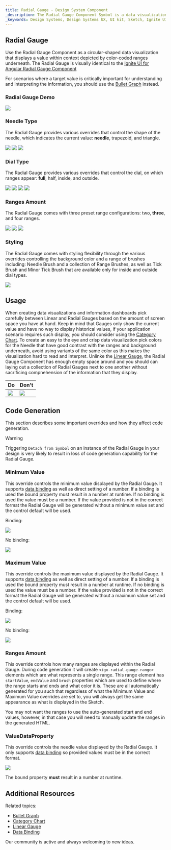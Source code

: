 ```yaml
---
title: Radial Gauge - Design System Component
_description: The Radial Gauge Component Symbol is a data visualization that displays a value in a certain context.
_keywords: Design Systems, Design Systems UX, UI kit, Sketch, Ignite UI for Angular, Sketch to Angular, Sketch to Angular, Angular, Angular Design System, Export code from Sketch, Design Kits for Angular, Sketch HTML, Sketch to HTML, Sketch UI kits
---
```


## Radial Gauge

Use the Radial Gauge Component as a circular-shaped data visualization that displays a value within context depicted by color-coded ranges underneath. The Radial Gauge is visually identical to the [Ignite UI for Angular Radial Gauge Component](https://www.infragistics.com/products/ignite-ui-angular/angular/components/radialgauge.html)

For scenarios where a target value is critically important for understanding and interpreting the information, you should use the [Bullet Graph](bullet-graph.md) instead.

### Radial Gauge Demo

<img src="../images/radial_gauge_three_ranges.png" srcset="../images/radial_gauge_three_ranges@2x.png 2x" />

### Needle Type

The Radial Gauge provides various overrides that control the shape of the needle, which indicates the current value: **needle**, trapezoid, and triangle.

<img src="../images/radial_gauge_three_ranges.png" srcset="../images/radial_gauge_three_ranges@2x.png 2x" />
<img src="../images/radial_gauge_trapezoid.png" srcset="../images/radial_gauge_trapezoid@2x.png 2x" />
<img src="../images/radial_gauge_triangle.png" srcset="../images/radial_gauge_triangle@2x.png 2x" />

### Dial Type

The Radial Gauge provides various overrides that control the dial, on which ranges appear: **full**, half, inside, and outside.

<img src="../images/radial_gauge_three_ranges.png" srcset="../images/radial_gauge_three_ranges@2x.png 2x" />
<img src="../images/radial_gauge_half.png" srcset="../images/radial_gauge_half@2x.png 2x" />
<img src="../images/radial_gauge_inside.png" srcset="../images/radial_gauge_inside@2x.png 2x" />
<img src="../images/radial_gauge_outside.png" srcset="../images/radial_gauge_outside@2x.png 2x" />

### Ranges Amount

The Radial Gauge comes with three preset range configurations: two, **three**, and four ranges.

<img src="../images/radial_gauge_two_ranges.png" srcset="../images/radial_gauge_two_ranges@2x.png 2x" />
<img src="../images/radial_gauge_three_ranges.png" srcset="../images/radial_gauge_three_ranges@2x.png 2x" />
<img src="../images/radial_gauge_four_ranges.png" srcset="../images/radial_gauge_four_ranges@2x.png 2x" />

### Styling

The Radial Gauge comes with styling flexibility through the various overrides controlling the background color and a range of brushes including: Needle Brush and a collection of Range Brushes, as well as Tick Brush and Minor Tick Brush that are available only for inside and outside dial types.

<img src="../images/radial_gauge_styling.png" srcset="../images/radial_gauge_styling@2x.png 2x" />

## Usage

When creating data visualizations and information dashboards pick carefully between Linear and Radial Gauges based on the amount of screen space you have at hand. Keep in mind that Gauges only show the current value and have no way to display historical values, if your application scenario requires such display, you should consider using the [Category Chart](chart-category.md).
To create an easy to the eye and crisp data visualization pick colors for the Needle that have good contrast with the ranges and background underneath, avoid using variants of the same color as this makes the visualization hard to read and interpret. Unlinke the [Linear Gauge](linear-gauge), the Radial Gauge Component has enough empty space around and you should can laying out a collection of Radial Gauges next to one another without sacrificing compnehension of the information that they display.

| Do                                                                                       | Don't                                                                                        |
| ---------------------------------------------------------------------------------------- | -------------------------------------------------------------------------------------------- |
| <img src="../images/radial_gauge_do.png" srcset="../images/radial_gauge_do@2x.png 2x" /> | <img src="../images/radial_gauge_dont.png" srcset="../images/radial_gauge_dont@2x.png 2x" /> |

## Code Generation

This section describes some important overrides and how they affect code generation.

> [!WARNING]
> Triggering `Detach from Symbol` on an instance of the Radial Gauge in your design is very likely to result in loss of code generation capability for the Radial Gauge.

### Minimum Value

This override controls the minimum value displayed by the Radial Gauge. It supports [data binding](../codegen/data-binding.md) as well as direct setting of a number. If a binding is used the bound property must result in a number at runtime. If no binding is used the value must be a number. If the value provided is not in the correct format the Radial Gauge will be generated without a minimum value set and the control default will be used.

Binding:

<img src="../images/linear_gauge_bind_min.png"/>

No binding:

<img src="../images/linear_gauge_nobind_min.png"/>

### Maximum Value

This override controls the maximum value displayed by the Radial Gauge. It supports [data binding](../codegen/data-binding.md) as well as direct setting of a number. If a binding is used the bound property must result in a number at runtime. If no binding is used the value must be a number. If the value provided is not in the correct format the Radial Gauge will be generated without a maximum value set and the control default will be used.

Binding:

<img src="../images/linear_gauge_bind_max.png"/>

No binding:

<img src="../images/linear_gauge_nobind_max.png"/>

### Ranges Amount

This override controls how many ranges are displayed within the Radial Gauge. During code generation it will create `<igx-radial-gauge-range>` elements which are what represents a single range. This range element has `startValue`, `endValue` and `brush` properties which are used to define where the range starts and ends and what color it is. These are all automatically generated for you such that regardless of what the Minimum Value and Maximum Value overrides are set to, you will always get the same appearance as what is displayed in the Sketch.

You may not want the ranges to use the auto-generated start and end values, however, in that case you will need to manually update the ranges in the generated HTML.

### ValueDataProperty

This override controls the needle value displayed by the Radial Gauge. It only supports [data binding](../codegen/data-binding.md) so provided values must be in the correct format.

<img src="../images/linear_gauge_valueprop.png"/>

The bound property **must** result in a number at runtime.

## Additional Resources

Related topics:

- [Bullet Graph](bullet-graph.md)
- [Category Chart](chart-category.md)
- [Linear Gauge](linear-gauge.md)
- [Data Binding](../codegen/data-binding.md)
  <div class="divider--half"></div>

Our community is active and always welcoming to new ideas.


